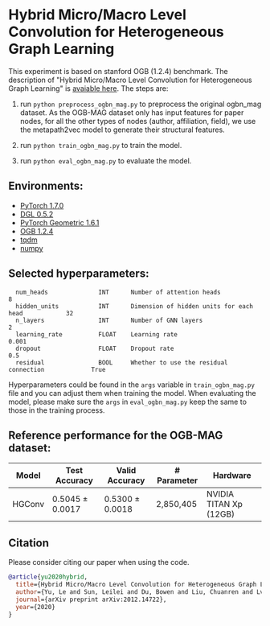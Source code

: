 # Hybrid Micro/Macro Level Convolution for Heterogeneous Graph Learning

This experiment is based on stanford OGB (1.2.4) benchmark. 
The description of "Hybrid Micro/Macro Level Convolution for Heterogeneous Graph Learning" is [avaiable here](https://arxiv.org/abs/2012.14722). 
The steps are:

  1. run ```python preprocess_ogbn_mag.py``` to preprocess the original ogbn_mag dataset. 
  As the OGB-MAG dataset only has input features for paper nodes, for all the other types of nodes (author, affiliation, field), we use the metapath2vec model to generate their structural features. 

  2. run ```python train_ogbn_mag.py``` to train the model.

  3. run ```python eval_ogbn_mag.py``` to evaluate the model.

## Environments:
- [PyTorch 1.7.0](https://pytorch.org/)
- [DGL 0.5.2](https://www.dgl.ai/)
- [PyTorch Geometric 1.6.1](https://pytorch-geometric.readthedocs.io/en/latest/)
- [OGB 1.2.4](https://ogb.stanford.edu/docs/home/)
- [tqdm](https://github.com/tqdm/tqdm)
- [numpy](https://github.com/numpy/numpy)

## Selected hyperparameters:

```
  num_heads              INT      Number of attention heads                          8
  hidden_units           INT      Dimension of hidden units for each head            32
  n_layers               INT      Number of GNN layers                               2
  learning_rate          FLOAT    Learning rate                                      0.001
  dropout                FLOAT    Dropout rate                                       0.5
  residual               BOOL     Whether to use the residual connection             True
```

Hyperparameters could be found in the ```args``` variable in ```train_ogbn_mag.py``` file and you can adjust them when training the model.
When evaluating the model, please make sure the ```args``` in ```eval_ogbn_mag.py``` keep the same to those in the training process.

## Reference performance for the OGB-MAG dataset:

| Model        | Test Accuracy   | Valid Accuracy  | # Parameter     | Hardware         |
| ---------    | --------------- | --------------  | --------------  |--------------    |
| HGConv  | 0.5045 ± 0.0017   | 0.5300 ± 0.0018  |    2,850,405      | NVIDIA TITAN Xp (12GB) |

## Citation
Please consider citing our paper when using the code.

```bibtex
@article{yu2020hybrid,
  title={Hybrid Micro/Macro Level Convolution for Heterogeneous Graph Learning},
  author={Yu, Le and Sun, Leilei and Du, Bowen and Liu, Chuanren and Lv, Weifeng and Xiong, Hui},
  journal={arXiv preprint arXiv:2012.14722},
  year={2020}
}
```
